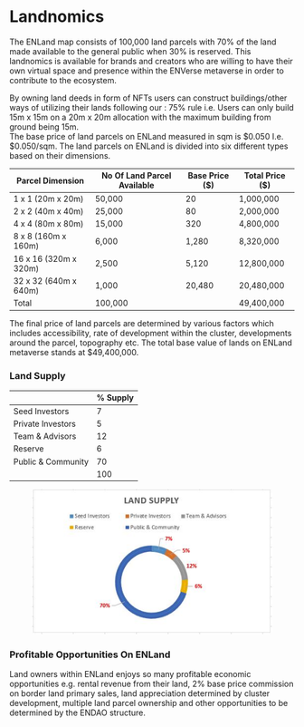 # Landnomics

The ENLand map consists of 100,000 land parcels with 70% of the land made available to the general public when 30% is reserved. This landnomics is available for brands and creators who are willing to have their own virtual space and presence within the ENVerse metaverse in order to contribute to the ecosystem.

By owning land deeds in form of NFTs users can construct buildings/other ways of utilizing their lands following our : 75% rule i.e. Users can only build 15m x 15m on a 20m x 20m allocation with the maximum building from ground being 15m.\
The base price of land parcels on ENLand measured in sqm is $0.050 I.e. $0.050/sqm. The land parcels on ENLand is divided into six different types based on their dimensions.

| Parcel Dimension      | No Of Land Parcel Available | Base Price ($) | Total Price ($) |
| --------------------- | --------------------------- | -------------- | --------------- |
| 1 x 1 (20m x 20m)     | 50,000                      | 20             | 1,000,000       |
| 2 x 2 (40m x 40m)     | 25,000                      | 80             | 2,000,000       |
| 4 x 4 (80m x 80m)     | 15,000                      | 320            | 4,800,000       |
| 8 x 8 (160m x 160m)   | 6,000                       | 1,280          | 8,320,000       |
| 16 x 16 (320m x 320m) | 2,500                       | 5,120          | 12,800,000      |
| 32 x 32 (640m x 640m) | 1,000                       | 20,480         | 20,480,000      |
| Total                 | 100,000                     |                | 49,400,000      |

The final price of land parcels are determined by various factors which includes accessibility, rate of development within the cluster, developments around the parcel, topography etc. The total base value of lands on ENLand metaverse stands at $49,400,000.

### Land Supply

|                    | % Supply |
| ------------------ | -------- |
| Seed Investors     | 7        |
| Private Investors  | 5        |
| Team & Advisors    | 12       |
| Reserve            | 6        |
| Public & Community | 70       |
|                    | 100      |

<figure><img src="../../.gitbook/assets/Land supply.JPG" alt=""><figcaption></figcaption></figure>

### Profitable Opportunities On ENLand

Land owners within ENLand enjoys so many profitable economic opportunities e.g. rental revenue from their land, 2% base price commission on border land primary sales, land appreciation determined by cluster development, multiple land parcel ownership and other opportunities to be determined by the ENDAO structure.
